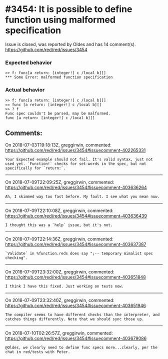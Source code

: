 
#3454: It is possible to define function using malformed specification
================================================================================
Issue is closed, was reported by Oldes and has 14 comment(s).
<https://github.com/red/red/issues/3454>

### Expected behavior
```
>> f: func[a return: [integer!] c /local b][]
*** Some Error: malformed function specification
```
### Actual behavior
```
>> f: func[a return: [integer!] c /local b][]
== func [a return: [integer!] c /local b][]
>> ? f
Func spec couldn't be parsed, may be malformed.
func [a return: [integer!] c /local b][]
```



Comments:
--------------------------------------------------------------------------------

On 2018-07-03T19:18:13Z, greggirwin, commented:
<https://github.com/red/red/issues/3454#issuecomment-402265331>

    Your Expected example should not fail. It's valid syntax, just not used yet. `Function!` checks for set-words in the spec, but not specifically for `return:`.

--------------------------------------------------------------------------------

On 2018-07-09T22:09:25Z, greggirwin, commented:
<https://github.com/red/red/issues/3454#issuecomment-403636264>

    Ah, I skimmed way too fast before. My fault. I see what you mean now.

--------------------------------------------------------------------------------

On 2018-07-09T22:10:08Z, greggirwin, commented:
<https://github.com/red/red/issues/3454#issuecomment-403636439>

    I thought this was a `help` issue, but it's not. 

--------------------------------------------------------------------------------

On 2018-07-09T22:14:36Z, greggirwin, commented:
<https://github.com/red/red/issues/3454#issuecomment-403637387>

    `Validate` in %function.reds does say ";-- temporary mimalist spec checking". 

--------------------------------------------------------------------------------

On 2018-07-09T23:32:00Z, greggirwin, commented:
<https://github.com/red/red/issues/3454#issuecomment-403651848>

    I think I have this fixed. Just working on tests now.

--------------------------------------------------------------------------------

On 2018-07-09T23:32:40Z, greggirwin, commented:
<https://github.com/red/red/issues/3454#issuecomment-403651946>

    The compiler seems to have different checks than the interpreter, and catches things differently. Note that we should sync those up.

--------------------------------------------------------------------------------

On 2018-07-10T02:26:57Z, greggirwin, commented:
<https://github.com/red/red/issues/3454#issuecomment-403679086>

    @Oldes, we clearly need to define func specs more...clearly, per the chat in red/tests with Peter.

